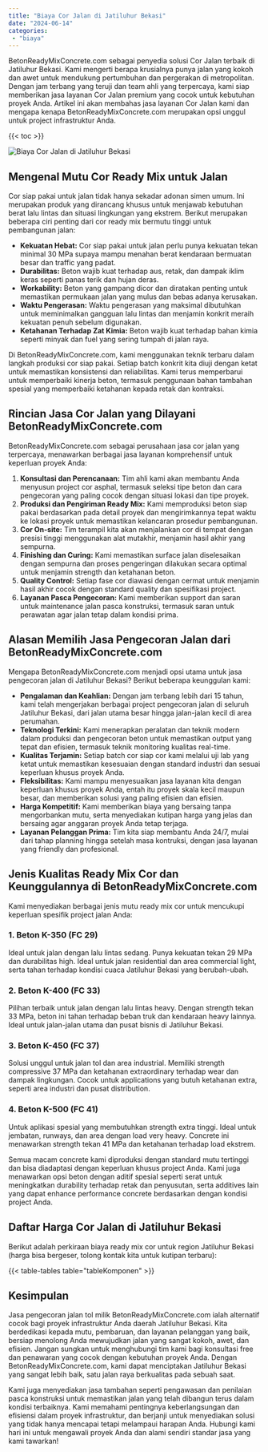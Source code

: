 ```yaml
---
title: "Biaya Cor Jalan di Jatiluhur Bekasi"
date: "2024-06-14"
categories: 
 - "biaya"
---
```


BetonReadyMixConcrete.com sebagai penyedia solusi Cor Jalan terbaik di Jatiluhur Bekasi. Kami mengerti berapa krusialnya punya jalan yang kokoh dan awet untuk mendukung pertumbuhan dan pergerakan di metropolitan. Dengan jam terbang yang teruji dan team ahli yang terpercaya, kami siap memberikan jasa layanan Cor Jalan premium yang cocok untuk kebutuhan proyek Anda. Artikel ini akan membahas jasa layanan Cor Jalan kami dan mengapa kenapa BetonReadyMixConcrete.com merupakan opsi unggul untuk project infrastruktur Anda.

{{< toc >}}

![Biaya Cor Jalan di Jatiluhur Bekasi](https://betoncor8.github.io/cor/harga-beton-readymix-concrete%20(21).png)

## Mengenal Mutu Cor Ready Mix untuk Jalan

Cor siap pakai untuk jalan tidak hanya sekadar adonan simen umum. Ini merupakan produk yang dirancang khusus untuk menjawab kebutuhan berat lalu lintas dan situasi lingkungan yang ekstrem. Berikut merupakan beberapa ciri penting dari cor ready mix bermutu tinggi untuk pembangunan jalan:

- **Kekuatan Hebat:** Cor siap pakai untuk jalan perlu punya kekuatan tekan minimal 30 MPa supaya mampu menahan berat kendaraan bermuatan besar dan traffic yang padat.
- **Durabilitas:** Beton wajib kuat terhadap aus, retak, dan dampak iklim keras seperti panas terik dan hujan deras.
- **Workability:** Beton yang gampang dicor dan diratakan penting untuk memastikan permukaan jalan yang mulus dan bebas adanya kerusakan.
- **Waktu Pengerasan:** Waktu pengerasan yang maksimal dibutuhkan untuk meminimalkan gangguan lalu lintas dan menjamin konkrit meraih kekuatan penuh sebelum digunakan.
- **Ketahanan Terhadap Zat Kimia:** Beton wajib kuat terhadap bahan kimia seperti minyak dan fuel yang sering tumpah di jalan raya.

Di BetonReadyMixConcrete.com, kami menggunakan teknik terbaru dalam langkah produksi cor siap pakai. Setiap batch konkrit kita diuji dengan ketat untuk memastikan konsistensi dan reliabilitas. Kami terus memperbarui untuk memperbaiki kinerja beton, termasuk penggunaan bahan tambahan spesial yang memperbaiki ketahanan kepada retak dan kontraksi.

## Rincian Jasa Cor Jalan yang Dilayani BetonReadyMixConcrete.com

BetonReadyMixConcrete.com sebagai perusahaan jasa cor jalan yang terpercaya, menawarkan berbagai jasa layanan komprehensif untuk keperluan proyek Anda:

1. **Konsultasi dan Perencanaan:** Tim ahli kami akan membantu Anda menyusun project cor asphal, termasuk seleksi tipe beton dan cara pengecoran yang paling cocok dengan situasi lokasi dan tipe proyek.
2. **Produksi dan Pengiriman Ready Mix:** Kami memproduksi beton siap pakai berdasarkan pada detail proyek dan mengirimkannya tepat waktu ke lokasi proyek untuk memastikan kelancaran prosedur pembangunan.
3. **Cor On-site:** Tim terampil kita akan menjalankan cor di tempat dengan presisi tinggi menggunakan alat mutakhir, menjamin hasil akhir yang sempurna.
4. **Finishing dan Curing:** Kami memastikan surface jalan diselesaikan dengan sempurna dan proses pengeringan dilakukan secara optimal untuk menjamin strength dan ketahanan beton.
5. **Quality Control:** Setiap fase cor diawasi dengan cermat untuk menjamin hasil akhir cocok dengan standard quality dan spesifikasi project.
6. **Layanan Pasca Pengecoran:** Kami memberikan support dan saran untuk maintenance jalan pasca konstruksi, termasuk saran untuk perawatan agar jalan tetap dalam kondisi prima.

## Alasan Memilih Jasa Pengecoran Jalan dari BetonReadyMixConcrete.com

Mengapa BetonReadyMixConcrete.com menjadi opsi utama untuk jasa pengecoran jalan di Jatiluhur Bekasi? Berikut beberapa keunggulan kami:

- **Pengalaman dan Keahlian:** Dengan jam terbang lebih dari 15 tahun, kami telah mengerjakan berbagai project pengecoran jalan di seluruh Jatiluhur Bekasi, dari jalan utama besar hingga jalan-jalan kecil di area perumahan.
- **Teknologi Terkini:** Kami menerapkan peralatan dan teknik modern dalam produksi dan pengecoran beton untuk memastikan output yang tepat dan efisien, termasuk teknik monitoring kualitas real-time.
- **Kualitas Terjamin:** Setiap batch cor siap cor kami melalui uji lab yang ketat untuk memastikan kesesuaian dengan standard industri dan sesuai keperluan khusus proyek Anda.
- **Fleksibilitas:** Kami mampu menyesuaikan jasa layanan kita dengan keperluan khusus proyek Anda, entah itu proyek skala kecil maupun besar, dan memberikan solusi yang paling efisien dan efisien.
- **Harga Kompetitif:** Kami memberikan biaya yang bersaing tanpa mengorbankan mutu, serta menyediakan kutipan harga yang jelas dan bersaing agar anggaran proyek Anda tetap terjaga.
- **Layanan Pelanggan Prima:** Tim kita siap membantu Anda 24/7, mulai dari tahap planning hingga setelah masa kontruksi, dengan jasa layanan yang friendly dan profesional.

## Jenis Kualitas Ready Mix Cor dan Keunggulannya di BetonReadyMixConcrete.com

Kami menyediakan berbagai jenis mutu ready mix cor untuk mencukupi keperluan spesifik project jalan Anda:

### 1\. Beton K-350 (FC 29)

Ideal untuk jalan dengan lalu lintas sedang. Punya kekuatan tekan 29 MPa dan durabilitas high. Ideal untuk jalan residential dan area commercial light, serta tahan terhadap kondisi cuaca Jatiluhur Bekasi yang berubah-ubah.

### 2\. Beton K-400 (FC 33)

Pilihan terbaik untuk jalan dengan lalu lintas heavy. Dengan strength tekan 33 MPa, beton ini tahan terhadap beban truk dan kendaraan heavy lainnya. Ideal untuk jalan-jalan utama dan pusat bisnis di Jatiluhur Bekasi.

### 3\. Beton K-450 (FC 37)

Solusi unggul untuk jalan tol dan area industrial. Memiliki strength compressive 37 MPa dan ketahanan extraordinary terhadap wear dan dampak lingkungan. Cocok untuk applications yang butuh ketahanan extra, seperti area industri dan pusat distribution.

### 4\. Beton K-500 (FC 41)

Untuk aplikasi spesial yang membutuhkan strength extra tinggi. Ideal untuk jembatan, runways, dan area dengan load very heavy. Concrete ini menawarkan strength tekan 41 MPa dan ketahanan terhadap load ekstrem.

Semua macam concrete kami diproduksi dengan standard mutu tertinggi dan bisa diadaptasi dengan keperluan khusus project Anda. Kami juga menawarkan opsi beton dengan aditif spesial seperti serat untuk meningkatkan durability terhadap retak dan penyusutan, serta additives lain yang dapat enhance performance concrete berdasarkan dengan kondisi project Anda.

## Daftar Harga Cor Jalan di Jatiluhur Bekasi

Berikut adalah perkiraan biaya ready mix cor untuk region Jatiluhur Bekasi (harga bisa bergeser, tolong kontak kita untuk kutipan terbaru):

{{< table-tables table="tableKomponen" >}}

## Kesimpulan

Jasa pengecoran jalan tol milik BetonReadyMixConcrete.com ialah alternatif cocok bagi proyek infrastruktur Anda daerah Jatiluhur Bekasi. Kita berdedikasi kepada mutu, pembaruan, dan layanan pelanggan yang baik, bersiap menolong Anda mewujudkan jalan yang sangat kokoh, awet, dan efisien. Jangan sungkan untuk menghubungi tim kami bagi konsultasi free dan penawaran yang cocok dengan kebutuhan proyek Anda. Dengan BetonReadyMixConcrete.com, kami dapat menciptakan Jatiluhur Bekasi yang sangat lebih baik, satu jalan raya berkualitas pada sebuah saat.

Kami juga menyediakan jasa tambahan seperti pengawasan dan penilaian pasca konstruksi untuk memastikan jalan yang telah dibangun terus dalam kondisi terbaiknya. Kami memahami pentingnya keberlangsungan dan efisiensi dalam proyek infrastruktur, dan berjanji untuk menyediakan solusi yang tidak hanya mencapai tetapi melampaui harapan Anda. Hubungi kami hari ini untuk mengawali proyek Anda dan alami sendiri standar jasa yang kami tawarkan!
